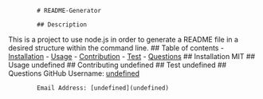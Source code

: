 
            # README-Generator
            
            ## Description
This is a project to use node.js in order to generate a README file in a desired structure within the command line.
            ## Table of contents
                - [Installation](#Insallation)
                - [Usage](#Usage)
                - [Contribution](#Contributing)
                - [Test](#Test)
                - [Questions](#Questions)
            ## Installation
MIT
            ## Usage
undefined
            ## Contributing
undefined
            ## Test
undefined
            ## Questions
            GitHub Username: [undefined](https://github.com/undefined)

            Email Address: [undefined](undefined)